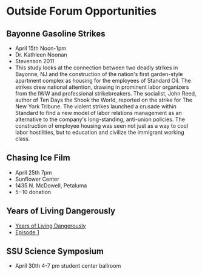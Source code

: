 # Outside Forum Opportunities

<!--
## Solar Sonoma County
- march 26th
- solar thermal and time of use metering

## The Architect's Contribution to Healthy Communities
- April 9th 11:30am - 1pm
- Glazer Center
- 547 Mendocino Avenue
- Santa Rosa, CA

## Sonoma County Water Agency (SCWA) Energy Tour
- April 10th

-->

## Bayonne Gasoline Strikes
- April 15th Noon-1pm
- Dr. Kathleen Noonan
- Stevenson 2011
- This study looks at the connection between two deadly strikes in
  Bayonne, NJ and the construction of the nation's first garden-style
  apartment complex as housing for the employees of Standard Oil. The
  strikes drew national attention, drawing in prominent labor organizers
  from the IWW and professional strikebreakers. The socialist, John
  Reed, author of Ten Days the Shook the World, reported on the strike
  for The New York Tribune. The violent strikes launched a crusade
  within Standard to find a new model of labor relations management as
  an alternative to the company's long-standing, anti-union policies.
  The construction of employee housing was seen not just as a way to
  cool labor hostilities, but to education and civilize the immigrant
  working class.

## Chasing Ice Film
- April 25th 7pm
- Sunflower Center
- 1435 N. McDowell, Petaluma
- $5-$10 donation

## Years of Living Dangerously
- [Years of Living Dangerously](http://www.sho.com/sho/years-of-living-dangerously/home)
- [Episode 1](http://www.sho.com/sho/years-of-living-dangerously/season/1/episode/1#/index)

## SSU Science Symposium
- April 30th 4-7 pm student center ballroom


